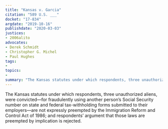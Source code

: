 ```yaml
---
title: "Kansas v. Garcia"
citation: "589 U.S. ___"
docket: "17-834"
argdate: "2019-10-16"
publishdate: "2020-03-03"
justices:
- 2006alito
advocates:
- Derek Schmidt
- Christopher G. Michel
- Paul Hughes
tags:
- 
topics:
- 
summary: "The Kansas statutes under which respondents, three unauthorized aliens, were convicted—for fraudulently using another person’s Social Security number on state and federal tax-withholding forms submitted to their employers—are not expressly preempted by the Immigration Reform and Control Act of 1986; and respondents’ argument that those laws are preempted by implication is rejected."
---
```

The Kansas statutes under which respondents, three unauthorized aliens, were convicted—for fraudulently using another person’s Social Security number on state and federal tax-withholding forms submitted to their employers—are not expressly preempted by the Immigration Reform and Control Act of 1986; and respondents’ argument that those laws are preempted by implication is rejected.
